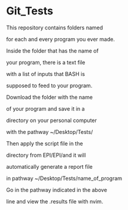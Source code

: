 # Git_Tests

This repository contains folders named

for each and every program you ever made. 

Inside the folder that has the name of 

your program, there is a text file

with a list of inputs that BASH is 

supposed to feed to your program.

Download the folder with the name

of your program and save it in a 

directory on your personal computer

with the pathway ~/Desktop/Tests/

Then apply the script file in the

directory from EPI/EPI/and it will

automatically generate a report file

in pathway ~/Desktop/Tests/name_of_program

Go in the pathway indicated in the above 

line and view the .results file with nvim.

